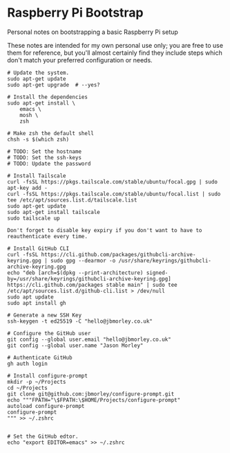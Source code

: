 # Raspberry Pi Bootstrap

Personal notes on bootstrapping a basic Raspberry Pi setup

These notes are intended for my own personal use only; you are free to use them for reference, but you'll almost certainly find they include steps which don't match your preferred configuration or needs.

```
# Update the system.
sudo apt-get update
sudo apt-get upgrade  # --yes?

# Install the dependencies
sudo apt-get install \
    emacs \
    mosh \
    zsh

# Make zsh the default shell
chsh -s $(which zsh)

# TODO: Set the hostname
# TODO: Set the ssh-keys
# TODO: Update the password

# Install Tailscale
curl -fsSL https://pkgs.tailscale.com/stable/ubuntu/focal.gpg | sudo apt-key add -
curl -fsSL https://pkgs.tailscale.com/stable/ubuntu/focal.list | sudo tee /etc/apt/sources.list.d/tailscale.list
sudo apt-get update
sudo apt-get install tailscale
sudo tailscale up

Don't forget to disable key expiry if you don't want to have to reauthenticate every time.

# Install GitHub CLI
curl -fsSL https://cli.github.com/packages/githubcli-archive-keyring.gpg | sudo gpg --dearmor -o /usr/share/keyrings/githubcli-archive-keyring.gpg
echo "deb [arch=$(dpkg --print-architecture) signed-by=/usr/share/keyrings/githubcli-archive-keyring.gpg] https://cli.github.com/packages stable main" | sudo tee /etc/apt/sources.list.d/github-cli.list > /dev/null
sudo apt update
sudo apt install gh

# Generate a new SSH Key
ssh-keygen -t ed25519 -C "hello@jbmorley.co.uk"

# Configure the GitHub user
git config --global user.email "hello@jbmorley.co.uk"
git config --global user.name "Jason Morley"

# Authenticate GitHub
gh auth login

# Install configure-prompt
mkdir -p ~/Projects
cd ~/Projects
git clone git@github.com:jbmorley/configure-prompt.git
echo """FPATH="\$FPATH:\$HOME/Projects/configure-prompt"
autoload configure-prompt
configure-prompt
""" >> ~/.zshrc


# Set the GitHub edtor.
echo "export EDITOR=emacs" >> ~/.zshrc
```
